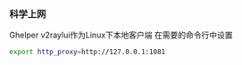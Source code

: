 ### 科学上网
Ghelper
v2raylui作为Linux下本地客户端
在需要的命令行中设置
```bash
export http_proxy=http://127.0.0.1:1081
```